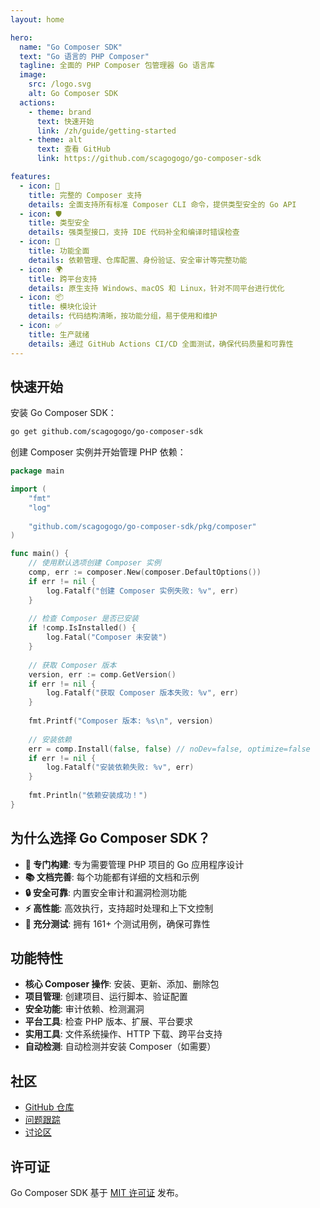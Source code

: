 ```yaml
---
layout: home

hero:
  name: "Go Composer SDK"
  text: "Go 语言的 PHP Composer"
  tagline: 全面的 PHP Composer 包管理器 Go 语言库
  image:
    src: /logo.svg
    alt: Go Composer SDK
  actions:
    - theme: brand
      text: 快速开始
      link: /zh/guide/getting-started
    - theme: alt
      text: 查看 GitHub
      link: https://github.com/scagogogo/go-composer-sdk

features:
  - icon: 🚀
    title: 完整的 Composer 支持
    details: 全面支持所有标准 Composer CLI 命令，提供类型安全的 Go API
  - icon: 🛡️
    title: 类型安全
    details: 强类型接口，支持 IDE 代码补全和编译时错误检查
  - icon: 🔧
    title: 功能全面
    details: 依赖管理、仓库配置、身份验证、安全审计等完整功能
  - icon: 🌍
    title: 跨平台支持
    details: 原生支持 Windows、macOS 和 Linux，针对不同平台进行优化
  - icon: 📦
    title: 模块化设计
    details: 代码结构清晰，按功能分组，易于使用和维护
  - icon: ✅
    title: 生产就绪
    details: 通过 GitHub Actions CI/CD 全面测试，确保代码质量和可靠性
---
```


## 快速开始

安装 Go Composer SDK：

```bash
go get github.com/scagogogo/go-composer-sdk
```

创建 Composer 实例并开始管理 PHP 依赖：

```go
package main

import (
    "fmt"
    "log"
    
    "github.com/scagogogo/go-composer-sdk/pkg/composer"
)

func main() {
    // 使用默认选项创建 Composer 实例
    comp, err := composer.New(composer.DefaultOptions())
    if err != nil {
        log.Fatalf("创建 Composer 实例失败: %v", err)
    }
    
    // 检查 Composer 是否已安装
    if !comp.IsInstalled() {
        log.Fatal("Composer 未安装")
    }
    
    // 获取 Composer 版本
    version, err := comp.GetVersion()
    if err != nil {
        log.Fatalf("获取 Composer 版本失败: %v", err)
    }
    
    fmt.Printf("Composer 版本: %s\n", version)
    
    // 安装依赖
    err = comp.Install(false, false) // noDev=false, optimize=false
    if err != nil {
        log.Fatalf("安装依赖失败: %v", err)
    }
    
    fmt.Println("依赖安装成功！")
}
```

## 为什么选择 Go Composer SDK？

- **🎯 专门构建**: 专为需要管理 PHP 项目的 Go 应用程序设计
- **📚 文档完善**: 每个功能都有详细的文档和示例
- **🔒 安全可靠**: 内置安全审计和漏洞检测功能
- **⚡ 高性能**: 高效执行，支持超时处理和上下文控制
- **🧪 充分测试**: 拥有 161+ 个测试用例，确保可靠性

## 功能特性

- **核心 Composer 操作**: 安装、更新、添加、删除包
- **项目管理**: 创建项目、运行脚本、验证配置
- **安全功能**: 审计依赖、检测漏洞
- **平台工具**: 检查 PHP 版本、扩展、平台要求
- **实用工具**: 文件系统操作、HTTP 下载、跨平台支持
- **自动检测**: 自动检测并安装 Composer（如需要）

## 社区

- [GitHub 仓库](https://github.com/scagogogo/go-composer-sdk)
- [问题跟踪](https://github.com/scagogogo/go-composer-sdk/issues)
- [讨论区](https://github.com/scagogogo/go-composer-sdk/discussions)

## 许可证

Go Composer SDK 基于 [MIT 许可证](https://github.com/scagogogo/go-composer-sdk/blob/main/LICENSE) 发布。
